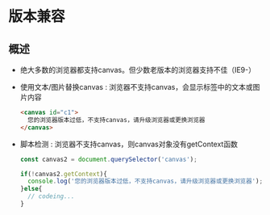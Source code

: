 # 版本兼容

## 概述

+ 绝大多数的浏览器都支持canvas。但少数老版本的浏览器支持不佳（IE9-）

+ 使用文本/图片替换canvas : 浏览器不支持canvas，会显示标签中的文本或图片内容

  ```html
  <canvas id="c1">
    您的浏览器版本过低，不支持canvas，请升级浏览器或更换浏览器
  </canvas>
  ```

+ 脚本检测  : 浏览器不支持canvas，则canvas对象没有getContext函数

  ```js
  const canvas2 = document.querySelector('canvas');

  if(!canvas2.getContext){
    console.log('您的浏览器版本过低，不支持canvas，请升级浏览器或更换浏览器');
  }else{
    // codeing...
  }
  ```
